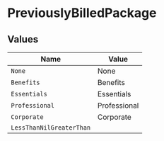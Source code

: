 # PreviouslyBilledPackage


## Values

| Name                     | Value                    |
| ------------------------ | ------------------------ |
| `None`                   | None                     |
| `Benefits`               | Benefits                 |
| `Essentials`             | Essentials               |
| `Professional`           | Professional             |
| `Corporate`              | Corporate                |
| `LessThanNilGreaterThan` | <nil>                    |